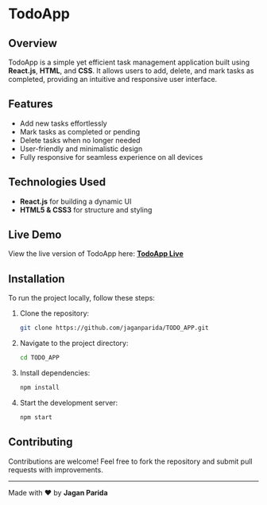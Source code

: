 # TodoApp

## Overview

TodoApp is a simple yet efficient task management application built using **React.js**, **HTML**, and **CSS**. It allows users to add, delete, and mark tasks as completed, providing an intuitive and responsive user interface.

## Features

- Add new tasks effortlessly
- Mark tasks as completed or pending
- Delete tasks when no longer needed
- User-friendly and minimalistic design
- Fully responsive for seamless experience on all devices

## Technologies Used

- **React.js** for building a dynamic UI
- **HTML5 & CSS3** for structure and styling

## Live Demo

View the live version of TodoApp here: **[TodoApp Live](https://jaganparida.github.io/TODO_APP/)**

## Installation

To run the project locally, follow these steps:

1. Clone the repository:
   ```sh
   git clone https://github.com/jaganparida/TODO_APP.git
   ```
2. Navigate to the project directory:
   ```sh
   cd TODO_APP
   ```
3. Install dependencies:
   ```sh
   npm install
   ```
4. Start the development server:
   ```sh
   npm start
   ```

## Contributing

Contributions are welcome! Feel free to fork the repository and submit pull requests with improvements.

---

Made with ❤️ by **Jagan Parida**

